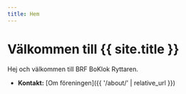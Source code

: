 ```yaml
---
title: Hem
---
```


# Välkommen till {{ site.title }}

Hej och välkommen till BRF BoKlok Ryttaren.

- **Kontakt:** [Om föreningen]({{ '/about/' | relative_url }})
